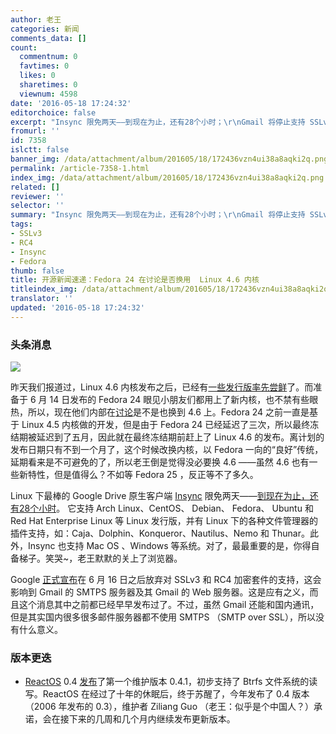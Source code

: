 ```yaml
---
author: 老王
categories: 新闻
comments_data: []
count:
  commentnum: 0
  favtimes: 0
  likes: 0
  sharetimes: 0
  viewnum: 4598
date: '2016-05-18 17:24:32'
editorchoice: false
excerpt: "Insync 限免两天——到现在为止，还有28个小时；\r\nGmail 将停止支持 SSLv3 和 RC4"
fromurl: ''
id: 7358
islctt: false
banner_img: /data/attachment/album/201605/18/172436vzn4ui38a8aqki2q.png
permalink: /article-7358-1.html
index_img: /data/attachment/album/201605/18/172436vzn4ui38a8aqki2q.png
related: []
reviewer: ''
selector: ''
summary: "Insync 限免两天——到现在为止，还有28个小时；\r\nGmail 将停止支持 SSLv3 和 RC4"
tags:
- SSLv3
- RC4
- Insync
- Fedora
thumb: false
title: 开源新闻速递：Fedora 24 在讨论是否换用  Linux 4.6 内核
titleindex_img: /data/attachment/album/201605/18/172436vzn4ui38a8aqki2q.png
translator: ''
updated: '2016-05-18 17:24:32'
---
```


### 头条消息


![](/data/attachment/album/201605/18/172436vzn4ui38a8aqki2q.png)


昨天我们报道过，Linux 4.6 内核发布之后，已经有[一些发行版率先尝鲜](/article-7351-1.html)了。而准备于 6 月 14 日发布的 Fedora 24 眼见小朋友们都用上了新内核，也不禁有些眼热，所以，现在他们内部在[讨论](https://lists.fedoraproject.org/archives/list/devel@lists.fedoraproject.org/thread/AFMMGKJSRXRPJAEH2VNPJFJHA72I5T3R/)是不是也换到 4.6 上。Fedora 24 之前一直是基于 Linux 4.5 内核做的开发，但是由于 Fedora 24 已经延迟了三次，所以最终冻结期被延迟到了五月，因此就在最终冻结期前赶上了 Linux 4.6 的发布。离计划的发布日期只有不到一个月了，这个时候改换内核，以 Fedora 一向的“良好”传统，延期看来是不可避免的了，所以老王倒是觉得没必要换 4.6 ——虽然 4.6 也有一些新特性，但是值得么？不如等 Fedora 25 ，反正等不了多久。


Linux 下最棒的 Google Drive 原生客户端 [Insync](https://www.insynchq.com) 限免两天——[到现在为止，还有28个小时](https://www.insynchq.com/free)。 它支持 Arch Linux、CentOS、 Debian、 Fedora、 Ubuntu 和 Red Hat Enterprise Linux 等 Linux 发行版，并有 Linux 下的各种文件管理器的插件支持，如：Caja、Dolphin、Konqueror、Nautilus、Nemo 和 Thunar。此外，Insync 也支持 Mac OS 、Windows 等系统。对了，最最重要的是，你得自备梯子。笑哭~，老王默默的关上了浏览器。


Google [正式宣布](http://googleappsupdates.blogspot.com/2016/05/disabling-support-for-sslv3-and-rc4-for.html)在 6 月 16 日之后放弃对 SSLv3 和 RC4 加密套件的支持，这会影响到 Gmail 的 SMTPS 服务器及其 Gmail 的 Web 服务器。这是应有之义，而且这个消息其中之前都已经早早发布过了。不过，虽然 Gmail 还能和国内通讯，但是其实国内很多很多邮件服务器都不使用 SMTPS （SMTP over SSL），所以没有什么意义。


### 版本更迭


* [ReactOS](https://www.reactos.org/) 0.4 [发布](https://www.reactos.org/project-news/reactos-041-released)了第一个维护版本 0.4.1，初步支持了 Btrfs 文件系统的读写。ReactOS 在经过了十年的休眠后，终于苏醒了，今年发布了 0.4 版本（2006 年发布的 0.3），维护者 Ziliang Guo （老王：似乎是个中国人？）承诺，会在接下来的几周和几个月内继续发布更新版本。